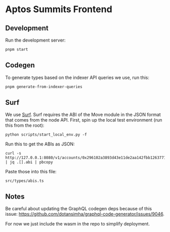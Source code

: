 # Aptos Summits Frontend

## Development
Run the development server:
```bash
pnpm start
```

## Codegen
To generate types based on the indexer API queries we use, run this:

```bash
pnpm generate-from-indexer-queries
```

## Surf

We use [Surf](https://github.com/ThalaLabs/surf). Surf requires the ABI of the Move module in the JSON format that comes from the node API. First, spin up the local test environment (run this from the root):
```
python scripts/start_local_env.py -f
```

Run this to get the ABIs as JSON:
```
curl -s http://127.0.0.1:8080/v1/accounts/0x296102a3893d43e11de2aa142fbb126377120d7d71c246a2f95d5b4f3ba16b30/modules | jq .[].abi | pbcopy
```

Paste those into this file:
```
src/types/abis.ts
```

## Notes
Be careful about updating the GraphQL codegen deps because of this issue: https://github.com/dotansimha/graphql-code-generator/issues/9046.

For now we just include the wasm in the repo to simplify deployment.
